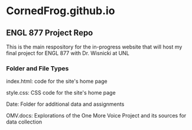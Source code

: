 # CornedFrog.github.io
## ENGL 877 Project Repo

This is the main respository for the in-progress website that will host my final project for ENGL 877 with Dr. Wisnicki at UNL

### Folder and File Types

index.html: code for the site's home page

style.css: CSS code for the site's home page

Date: Folder for additional data and assignments

OMV.docs: Explorations of the One More Voice Project and its sources for data collection
